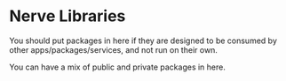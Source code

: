 # Nerve Libraries

You should put packages in here if they are designed to be consumed by other apps/packages/services, and not run on their own.

You can have a mix of public and private packages in here.
